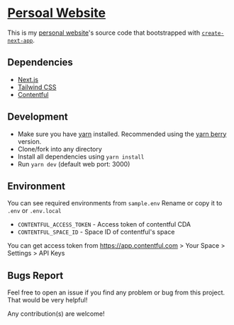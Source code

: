 # [Persoal Website](https://ziprawan.vercel.app)

This is my [personal website](https://ziprawan.vercel.app)'s source code that bootstrapped with [`create-next-app`](https://github.com/vercel/next.js/tree/canary/packages/create-next-app).


## Dependencies
- [Next.js](https://nextjs.org)
- [Tailwind CSS](https://tailwindcss.com/)
- [Contentful](https://contentful.com)

## Development
- Make sure you have [yarn](https://yarnpkg.com/) installed. Recommended using the [yarn berry](https://yarnpkg.com/getting-started/migration#step-by-step) version.
- Clone/fork into any directory
- Install all dependencies using `yarn install`
- Run `yarn dev` (default web port: 3000)

## Environment
You can see required environments from `sample.env`
Rename or copy it to `.env` or `.env.local`

- `CONTENTFUL_ACCESS_TOKEN` - Access token of contentful CDA
- `CONTENTFUL_SPACE_ID` - Space ID of contentful's space

You can get access token from https://app.contentful.com > Your Space > Settings > API Keys

## Bugs Report
Feel free to open an issue if you find any problem or bug from this project. That would be very helpful!

Any contribution(s) are welcome!
